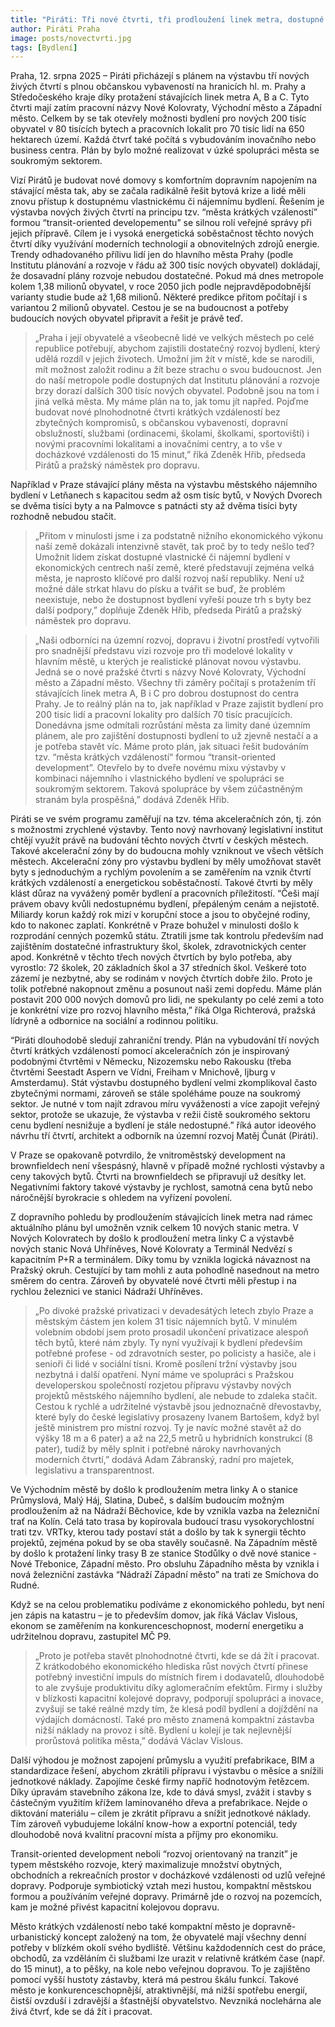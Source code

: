```yaml
---
title: "Piráti: Tři nové čtvrti, tři prodloužení linek metra, dostupné bydlení pro lidi. Máme plán, jak v Praze postavit 80 tisíc bytů "
author: Piráti Praha
image: posts/novectvrti.jpg
tags: [Bydlení]
---
```


Praha, 12. srpna 2025 – Piráti přicházejí s plánem na výstavbu tří nových živých čtvrtí s plnou občanskou vybaveností na hranicích hl. m. Prahy a Středočeského kraje díky protažení stávajících linek metra A, B a C. Tyto čtvrti mají zatím pracovní názvy Nové Kolovraty, Východní město a Západní město. Celkem by se tak otevřely možnosti bydlení pro nových 200 tisíc obyvatel v 80 tisících bytech a pracovních lokalit pro 70 tisíc lidí na 650 hektarech území. Každá čtvrť také počítá s vybudováním inovačního nebo business centra. Plán by bylo možné realizovat v úzké spolupráci města se soukromým sektorem.

Vizí Pirátů je budovat nové domovy s komfortním dopravním napojením na stávající města tak, aby se začala radikálně řešit bytová krize a lidé měli znovu přístup k dostupnému vlastnickému či nájemnímu bydlení. Řešením je výstavba nových živých čtvrtí na principu tzv. “města krátkých vzáleností” formou “transit-oriented developementu” se silnou rolí veřejné správy při jejich přípravě. Cílem je i vysoká energetická soběstačnost těchto nových čtvrtí díky využívání moderních technologií a obnovitelných zdrojů energie. Trendy odhadovaného přílivu lidí jen do hlavního města Prahy (podle Institutu plánování a rozvoje v řádu až 300 tisíc nových obyvatel) dokládají, že dosavadní plány rozvoje nebudou dostatečné. Pokud má dnes metropole kolem 1,38 milionů obyvatel, v roce 2050 jich podle nejpravděpodobnější varianty studie bude až 1,68 milionů. Některé predikce přitom počítají i s variantou 2 milionů obyvatel. Cestou je se na budoucnost a potřeby budoucích nových obyvatel připravit a řešit je právě teď. 

>„Praha i její obyvatelé a všeobecně lidé ve velkých městech po celé republice potřebují, abychom zajistili dostatečný rozvoj bydlení, který udělá rozdíl v jejich životech. Umožní jim žít v místě, kde se narodili, mít možnost založit rodinu a žít beze strachu o svou budoucnost. Jen do naší metropole podle dostupných dat Institutu plánování a rozvoje brzy dorazí dalších 300 tisíc nových obyvatel. Podobně jsou na tom i jiná velká města. My máme plán na to, jak tomu jít napřed. Pojďme budovat nové plnohodnotné čtvrti krátkých vzdáleností bez zbytečných kompromisů, s občanskou vybaveností, dopravní obslužností, službami (ordinacemi, školami, školkami, sportovišti) i novými pracovními lokalitami a inovačními centry, a to vše v docházkové vzdálenosti do 15 minut,” říká Zdeněk Hřib, předseda Pirátů a pražský náměstek pro dopravu. 

Například v Praze stávající plány města na výstavbu městského nájemního bydlení v Letňanech s kapacitou sedm až osm tisíc bytů, v Nových Dvorech se dvěma tisíci byty a na Palmovce s patnácti sty až dvěma tisíci byty rozhodně nebudou stačit. 

>„Přitom v minulosti jsme i za podstatně nižního ekonomického výkonu naší země dokázali intenzivně stavět, tak proč by to tedy nešlo teď? Umožnit lidem získat dostupné vlastnické či nájemní bydlení v ekonomických centrech naší země, které představují zejména velká města, je naprosto klíčové pro další rozvoj naší republiky. Není už možné dále strkat hlavu do písku a tvářit se buď, že problém neexistuje, nebo že dostupnost bydlení vyřeší pouze trh s byty bez další podpory,” doplňuje Zdeněk Hřib, předseda Pirátů a pražský náměstek pro dopravu. 

>„Naši odborníci na územní rozvoj, dopravu i životní prostředí vytvořili pro snadnější představu vizi rozvoje pro tři modelové lokality v hlavním městě, u kterých je realistické plánovat novou výstavbu. Jedná se o nové pražské čtvrti s názvy Nové Kolovraty, Východní město a Západní město. Všechny tři záměry počítají s protažením tří stávajících linek metra A, B i C pro dobrou dostupnost do centra Prahy. Je to reálný plán na to, jak například v Praze zajistit bydlení pro 200 tisíc lidí a pracovní lokality pro dalších 70 tisíc pracujících. Donedávna jsme odmítali rozrůstání města za limity dané územním plánem, ale pro zajištění dostupnosti bydlení to už zjevně nestačí a a je potřeba stavět víc. Máme proto plán, jak situaci řešit budováním tzv. “města krátkých vzdáleností“ formou “transit-oriented development”. Otevřelo by to dveře novému mixu výstavby v kombinaci nájemního i vlastnického bydlení ve spolupráci se soukromým sektorem. Taková spolupráce by všem zúčastněným stranám byla prospěšná,” dodává Zdeněk Hřib. 

Piráti se ve svém programu zaměřují na tzv. téma akceleračních zón, tj. zón s možnostmi zrychlené výstavby. Tento nový navrhovaný legislativní institut chtějí využít právě na budování těchto nových čtvrtí v českých městech. Takové akcelerační zóny by do budoucna mohly vzniknout ve všech větších městech. Akcelerační zóny pro výstavbu bydlení by měly umožňovat stavět byty s jednoduchým a rychlým povolením a se zaměřením na vznik čtvrtí krátkých vzdáleností a energetickou soběstačností. Takové čtvrti by měly klást důraz na vyvážený poměr bydlení a pracovních příležitostí. “Češi mají právem obavy kvůli nedostupnému bydlení, přepáleným cenám a nejistotě. Miliardy korun každý rok mizí v korupční stoce a jsou to obyčejné rodiny, kdo to nakonec zaplatí. Konkrétně v Praze bohužel v minulosti došlo k rozprodání cenných pozemků státu. Ztratili jsme tak kontrolu především nad zajištěním dostatečné infrastruktury škol, školek, zdravotnických center apod. Konkrétně v těchto třech nových čtvrtích by bylo potřeba, aby vyrostlo: 72 školek, 20 základních škol a 37 středních škol. Veškeré toto zázemí je nezbytné, aby se rodinám v nových čtvrtích dobře žilo. Proto je tolik potřebné nakopnout změnu a posunout naši zemi dopředu. Máme plán postavit 200 000 nových domovů pro lidi, ne spekulanty po celé zemi a toto je konkrétní vize pro rozvoj hlavního města,” říká Olga Richterová, pražská lídryně a odbornice na sociální a rodinnou politiku.

“Piráti dlouhodobě sledují zahraniční trendy. Plán na vybudování tří nových čtvrtí krátkých vzdáleností pomocí akceleračních zón je inspirovaný podobnými čtvrtěmi v Německu, Nizozemsku nebo Rakousku (třeba čtvrtěmi Seestadt Aspern ve Vídni, Freiham v Mnichově, Ijburg v Amsterdamu). Stát výstavbu dostupného bydlení velmi zkomplikoval často zbytečnými normami, zároveň se stále spoléháme pouze na soukromý sektor. Je nutné v tom najít zdravou míru vyváženosti a více zapojit veřejný sektor, protože se ukazuje, že výstavba v režii čistě soukromého sektoru cenu bydlení nesnižuje a bydlení je stále nedostupné.” říká autor ideového návrhu tří čtvrtí, architekt a odborník na územní rozvoj Matěj Čunát (Piráti). 

V Praze se opakovaně potvrdilo, že vnitroměstský development na brownfieldech není všespásný, hlavně v případě možné rychlosti výstavby a ceny takových bytů. Čtvrti na brownfieldech se připravují už desítky let. Negativními faktory takové výstavby je rychlost, samotná cena bytů nebo náročnější byrokracie s ohledem na vyřízení povolení. 

Z dopravního pohledu by prodloužením stávajících linek metra nad rámec aktuálního plánu byl umožněn vznik celkem 10 nových stanic metra. V Nových Kolovratech by došlo k prodloužení metra linky C a výstavbě nových stanic Nová Uhříněves, Nové Kolovraty a Terminál Nedvězí s kapacitním P+R a terminálem. Díky tomu by vznikla logická návaznost na Pražský okruh. Cestující by tam mohli z auta pohodlně nasednout na metro směrem do centra. Zároveň by obyvatelé nové čtvrti měli přestup i na rychlou železnici ve stanici Nádraží Uhříněves. 

>„Po divoké pražské privatizaci v devadesátých letech zbylo Praze a městským částem jen kolem 31 tisíc nájemních bytů. V minulém volebním období jsem proto prosadil ukončení privatizace alespoň těch bytů, které nám zbyly. Ty nyní využívají k bydlení především potřebné profese - od zdravotních sester, po policisty a hasiče, ale i senioři či lidé v sociální tísni. Kromě posílení tržní výstavby jsou nezbytná i další opatření. Nyní máme ve spolupráci s Pražskou developerskou společností rozjetou přípravu výstavby nových projektů městského nájemního bydlení, ale nebude to zdaleka stačit. Cestou k rychlé a udržitelné výstavbě jsou jednoznačně dřevostavby, které byly do české legislativy prosazeny Ivanem Bartošem, když byl ještě ministrem pro místní rozvoj. Ty je navíc možné stavět až do výšky 18 m a 6 pater) a až na 22,5 metrů u hybridních konstrukcí (8 pater), tudíž by měly splnit i potřebné nároky navrhovaných moderních čtvrtí,” dodává Adam Zábranský, radní pro majetek, legislativu a transparentnost.

Ve Východním městě by došlo k prodloužením metra linky A o stanice Průmyslová, Malý Háj, Slatina, Dubeč, s dalším budoucím možným prodloužením až na Nádraží Běchovice, kde by vznikla vazba na železniční trať na Kolín. Celá tato trasa by kopírovala budoucí trasu vysokorychlostní trati tzv. VRTky, kterou tady postaví stát a došlo by tak k synergii těchto projektů, zejména pokud by se oba stavěly současně. Na Západním městě by došlo k protažení linky trasy B ze stanice Stodůlky o dvě nové stanice - Nové Třebonice, Západní město. Pro obsluhu Západního města by vznikla i nová železniční zastávka “Nádraží Západní město” na trati ze Smíchova do Rudné.

Když se na celou problematiku podíváme z ekonomického pohledu, byt není jen zápis na katastru – je to především domov, jak říká Václav Vislous, ekonom se zaměřením na konkurenceschopnost, moderní energetiku a udržitelnou dopravu, zastupitel MČ P9. 

>„Proto je potřeba stavět plnohodnotné čtvrti, kde se dá žít i pracovat. Z krátkodobého ekonomického hlediska růst nových čtvrtí přinese potřebný investiční impuls do místních firem i dodavatelů, dlouhodobě to ale zvyšuje produktivitu díky aglomeračním efektům. Firmy i služby v blízkosti kapacitní kolejové dopravy, podporují spolupráci a inovace, zvyšují se také reálné mzdy tím, že klesá podíl bydlení a dojíždění na výdajích domácností. Také pro město znamená kompaktní zástavba nižší náklady na provoz i sítě. Bydlení u kolejí je tak nejlevnější prorůstová politika města,” dodává Václav Vislous.

Další výhodou je možnost zapojení průmyslu a využití prefabrikace, BIM a standardizace řešení, abychom zkrátili přípravu i výstavbu o měsíce a snížili jednotkové náklady. Zapojíme české firmy napříč hodnotovým řetězcem. Díky úpravám stavebního zákona lze, kde to dává smysl, zvážit i stavby s částečným využitím křížem laminovaného dřeva a prefabrikace. Nejde o diktování materiálu – cílem je zkrátit přípravu a snížit jednotkové náklady. Tím zároveň vybudujeme lokální know-how a exportní potenciál, tedy dlouhodobě nová kvalitní pracovní místa a příjmy pro ekonomiku.

Transit-oriented development neboli “rozvoj orientovaný na tranzit” je typem městského rozvoje, který maximalizuje množství obytných, obchodních a rekreačních prostor v docházkové vzdálenosti od uzlů veřejné dopravy. Podporuje symbiotický vztah mezi hustou, kompaktní městskou formou a používáním veřejné dopravy. Primárně jde o rozvoj na pozemcích, kam je možné přivést kapacitní kolejovou dopravu.

Město krátkých vzdáleností nebo také kompaktní město je dopravně-urbanistický koncept založený na tom, že obyvatelé mají všechny denní potřeby v blízkém okolí svého bydliště. Většinu každodenních cest do práce, obchodů, za vzděláním či službami lze urazit v relativně krátkém čase (např. do 15 minut), a to pěšky, na kole nebo veřejnou dopravou. To je zajištěno pomocí vyšší hustoty zástavby, která má pestrou škálu funkcí. Takové město je konkurenceschopnější, atraktivnější, má nižší spotřebu energií, čistší ovzduší i zdravější a šťastnější obyvatelstvo. Nevzniká noclehárna ale živá čtvrť, kde se dá žít i pracovat.
